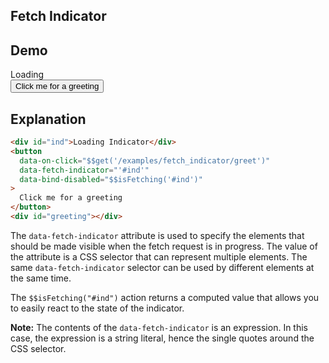 ## Fetch Indicator

## Demo

<div class="flex flex-col gap-4" >
  <div id="ind" class="flex items-center gap-2">
    <iconify-icon  icon="svg-spinners:blocks-wave"></iconify-icon>
    <span>Loading</span>
  </div>
    <button
    class="btn btn-primary"
    data-on-click="$$get('/examples/fetch_indicator/greet')"
    data-fetch-indicator="'#ind'"
    data-testid="greeting_button"
    data-bind-disabled="$$isFetching('#ind')"
>
    Click me for a greeting
  </button>
  <div id="greeting"></div>
</div>

## Explanation

```html
<div id="ind">Loading Indicator</div>
<button
  data-on-click="$$get('/examples/fetch_indicator/greet')"
  data-fetch-indicator="'#ind'"
  data-bind-disabled="$$isFetching('#ind')"
>
  Click me for a greeting
</button>
<div id="greeting"></div>
```

The `data-fetch-indicator` attribute is used to specify the elements that should be made visible when the fetch request is in progress. The value of the attribute is a CSS selector that can represent multiple elements. The same `data-fetch-indicator` selector can be used by different elements at the same time.

The `$$isFetching("#ind")` action returns a computed value that allows you to easily react to the state of the indicator.

**Note:** The contents of the `data-fetch-indicator` is an expression. In this case, the expression is a string literal, hence the single quotes around the CSS selector.
